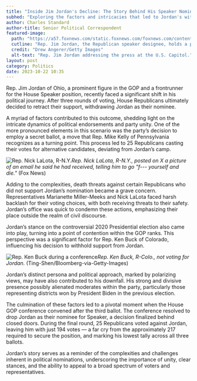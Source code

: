 ```yaml
---
title: "Inside Jim Jordan's Decline: The Story Behind His Speaker Nomination Loss"
subhed: "Exploring the factors and intricacies that led to Jordan's withdrawal as the GOP's choice for House Speaker."
author: Charles Standard
author-title: Senior Political Correspondent
featured-image: 
  path: "https://a57.foxnews.com/static.foxnews.com/foxnews.com/content/uploads/2023/10/720/405/GettyImages-1746398625-e1697806605179.jpg?ve=1&tl=1"
  cutline: "Rep. Jim Jordan, the Republican speaker designee, holds a press conference at the U.S. Capitol"
  credit: "Drew Angerer/Getty Images"
  alt-text: "Rep. Jim Jordan addressing the press at the U.S. Capitol."
layout: post
category: Politics
date: 2023-10-22 10:35
---
```


Rep. Jim Jordan of Ohio, a prominent figure in the GOP and a frontrunner for the House Speaker position, recently faced a significant shift in his political journey. After three rounds of voting, House Republicans ultimately decided to retract their support, withdrawing Jordan as their nominee.

A myriad of factors contributed to this outcome, shedding light on the intricate dynamics of political endorsements and party unity. One of the more pronounced elements in this scenario was the party’s decision to employ a secret ballot, a move that Rep. Mike Kelly of Pennsylvania recognizes as a turning point. This process led to 25 Republicans casting their votes for alternative candidates, deviating from Jordan’s camp.

![Rep. Nick LaLota, R-N.Y.](https://a57.foxnews.com/static.foxnews.com/foxnews.com/content/uploads/2023/09/1200/675/GettyImages-1665747520.jpg?ve=1&tl=1)*Rep. Nick LaLota, R-N.Y., posted on X a picture of an email he said he had received, telling him to go "f--- yourself and die."* (Fox News)

Adding to the complexities, death threats against certain Republicans who did not support Jordan’s nomination became a grave concern. Representatives Marianette Miller-Meeks and Nick LaLota faced harsh backlash for their voting choices, with both receiving threats to their safety. Jordan’s office was quick to condemn these actions, emphasizing their place outside the realm of civil discourse.

Jordan’s stance on the controversial 2020 Presidential election also came into play, turning into a point of contention within the GOP ranks. This perspective was a significant factor for Rep. Ken Buck of Colorado, influencing his decision to withhold support from Jordan.

![Rep. Ken Buck during a conference](https://a57.foxnews.com/static.foxnews.com/foxnews.com/content/uploads/2023/08/720/405/GettyImages-1246156547.jpg?ve=1&tl=1)*Rep. Ken Buck, R-Colo., not voting for Jordan.* (Ting-Shen/Bloomberg-via-Getty-Images)

Jordan’s distinct persona and political approach, marked by polarizing views, may have also contributed to his downfall. His strong and divisive presence possibly alienated moderates within the party, particularly those representing districts won by President Biden in the previous election.

The culmination of these factors led to a pivotal moment when the House GOP conference convened after the third ballot. The conference resolved to drop Jordan as their nominee for Speaker, a decision finalized behind closed doors. During the final round, 25 Republicans voted against Jordan, leaving him with just 194 votes — a far cry from the approximately 217 required to secure the position, and marking his lowest tally across all three ballots.

Jordan’s story serves as a reminder of the complexities and challenges inherent in political nominations, underscoring the importance of unity, clear stances, and the ability to appeal to a broad spectrum of voters and representatives.
